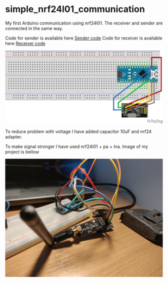 # simple_nrf24l01_communication
My first Arduino communication using nrf24l01.
The receiver and sender are connected in the same way.

Code for sender is available here [Sender code](docs/sender.code)
Code for receiver is available here [Receiver code](docs/receiver.code)

![Project breadboard](img/breadboard.png)

To reduce problem with voltage I have added capacitor 10uF and nrf24 adapter.

To make signal stronger I have used nrf24l01 + pa + lna.
Image of my project is bellow

![IProject image](img/project.jpg)
